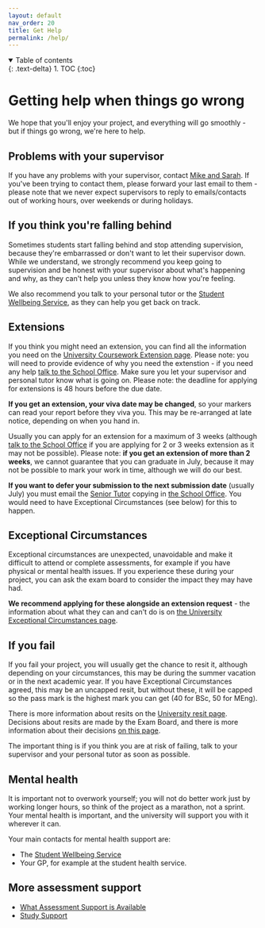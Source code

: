 ```yaml
---
layout: default
nav_order: 20
title: Get Help
permalink: /help/
---
```


<details open markdown="block">
<summary>
Table of contents
</summary>
{: .text-delta}
1. TOC
{:toc}
</details>

# Getting help when things go wrong

We hope that you'll enjoy your project, and everything will go smoothly - but if things go wrong, we're here to help.

## Problems with your supervisor

If you have any problems with your supervisor, contact [Mike and Sarah](/contact).  If you've been trying to contact them, please forward your last email to them - please note that we never expect supervisors to reply to emails/contacts out of working hours, over weekends or during holidays.  

## If you think you're falling behind

Sometimes students start falling behind and stop attending supervision, because they're embarrassed or don't want to let their supervisor down. While we understand, we strongly recommend you keep going to supervision and be honest with your supervisor about what's happening and why, as they can't help you unless they know how you're feeling. 

We also recommend you talk to your personal tutor or the [Student Wellbeing Service](http://www.bristol.ac.uk/students/support/wellbeing), as they can help you get back on track.

## Extensions

If you think you might need an extension, you can find all the information you need on the [University Coursework Extension page](https://www.bristol.ac.uk/students/support/academic-advice/assessment-support/request-a-coursework-extension/).  Please note:  you will need to provide evidence of why you need the extenstion - if you need any help [talk to the School Office](mailto:coms-student-enquiries@bristol.ac.uk).  Make sure you let your supervisor and personal tutor know what is going on.  Please note: the deadline for applying for extensions is 48 hours before the due date. 

**If you get an extension, your viva date may be changed**, so your markers can read your report before they viva you. This may be re-arranged at late notice, depending on when you hand in. 

Usually you can apply for an extension for a maximum of 3 weeks (although [talk to the School Office](mailto:coms-student-enquiries@bristol.ac.uk) if you are applying for 2 or 3 weeks extension as it may not be possible). Please note:  **if you get an extension of more than 2 weeks**, we cannot guarantee that you can graduate in July, because it may not be possible to mark your work in time, although we will do our best. 

**If you want to defer your submission to the next submission date** (usually July) you must email the [Senior Tutor](mailto:cs-styear3@bristol.ac.uk) copying in [the School Office](mailto:coms-student-enquiries@bristol.ac.uk).  You would need to have Exceptional Circumstances (see below) for this to happen.  

## Exceptional Circumstances

Exceptional circumstances are unexpected, unavoidable and make it difficult to attend or complete assessments, for example if you have physical or mental health issues. If you experience these during your project, you can ask the exam board to consider the impact they may have had. 

**We recommend applying for these alongside an extension request** - the information about what they can and can't do is on [the University Exceptional Circumstances page](https://www.bristol.ac.uk/students/support/academic-advice/assessment-support/exceptional-circumstances/).

## If you fail

If you fail your project, you will usually get the chance to resit it, although depending on your circumstances, this may be during the summer vacation or in the next academic year. If you have Exceptional Circumstances agreed, this may be an uncapped resit, but without these, it will be capped so the pass mark is the highest mark you can get (40 for BSc, 50 for MEng).  

There is more information about resits on the [University resit page](https://www.bristol.ac.uk/students/support/academic-advice/outcomes/resits/).  Decisions about resits are made by the Exam Board, and there is more information about their decisions [on this page](https://www.bristol.ac.uk/students/support/academic-advice/outcomes/).

The important thing is if you think you are at risk of failing, talk to your supervisor and your personal tutor as soon as possible.  

## Mental health

It is important not to overwork yourself; you will not do better work just by working longer hours, so think of the project as a marathon, not a sprint. Your mental health is important, and the university will support you with it wherever it can.

Your main contacts for mental health support are:

* The [Student Wellbeing Service](http://www.bristol.ac.uk/students/support/wellbeing)
* Your GP, for example at the student health service.

## More assessment support

* [What Assessment Support is Available](https://www.bristol.ac.uk/students/support/academic-advice/assessment-support/)
* [Study Support](https://www.bristol.ac.uk/students/your-studies/study-support/)

